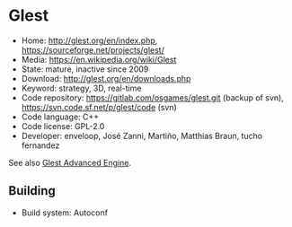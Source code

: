 # Glest

- Home: http://glest.org/en/index.php, https://sourceforge.net/projects/glest/
- Media: https://en.wikipedia.org/wiki/Glest
- State: mature, inactive since 2009
- Download: http://glest.org/en/downloads.php
- Keyword: strategy, 3D, real-time
- Code repository: https://gitlab.com/osgames/glest.git (backup of svn), https://svn.code.sf.net/p/glest/code (svn)
- Code language: C++
- Code license: GPL-2.0
- Developer: enveloop, José Zanni, Martiño, Matthias Braun, tucho fernandez

See also [Glest Advanced Engine](https://sourceforge.net/projects/glestae/).

## Building

- Build system: Autoconf
